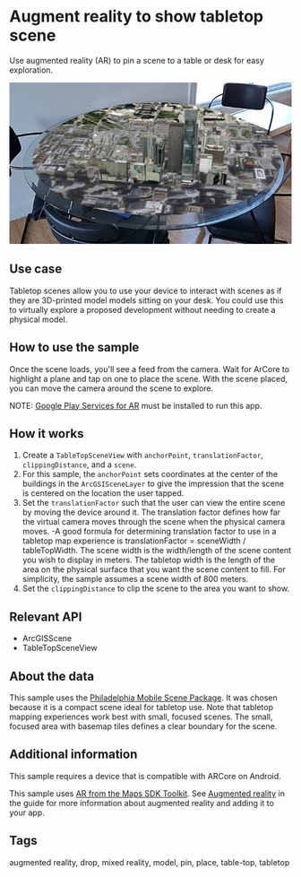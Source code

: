# Augment reality to show tabletop scene

Use augmented reality (AR) to pin a scene to a table or desk for easy exploration.

![Image of augment reality to show tabletop scene](augment-reality-to-show-tabletop-scene.png)

## Use case

Tabletop scenes allow you to use your device to interact with scenes as if they are 3D-printed model models sitting on your desk. You could use this to virtually explore a proposed development without needing to create a physical model.

## How to use the sample

Once the scene loads, you'll see a feed from the camera. Wait for ArCore to highlight a plane and tap on one to place the scene. With the scene placed, you can move the camera around the scene to explore.

NOTE: [Google Play Services for AR](https://play.google.com/store/apps/details?id=com.google.ar.core) must be installed to run this app.

## How it works

1. Create a `TableTopSceneView` with `anchorPoint`, `translationFactor`, `clippingDistance`, and a `scene`.
2. For this sample, the `anchorPoint` sets coordinates at the center of the buildings in the `ArcGSISceneLayer` to give the impression that the scene is centered on the location the user tapped.
3. Set the `translationFactor` such that the user can view the entire scene by moving the device around it. The translation factor defines how far the virtual camera moves through the scene when the physical camera moves.
   -A good formula for determining translation factor to use in a tabletop map experience is translationFactor = sceneWidth / tableTopWidth. The scene width is the width/length of the scene content you wish to display in meters. The tabletop width is the length of the area on the physical surface that you want the scene content to fill. For simplicity, the sample assumes a scene width of 800 meters.
4. Set the `clippingDistance` to clip the scene to the area you want to show.

## Relevant API

* ArcGISScene
* TableTopSceneView

## About the data

This sample uses the [Philadelphia Mobile Scene Package](https://www.arcgis.com/home/item.html?id=7dd2f97bb007466ea939160d0de96a9d). It was chosen because it is a compact scene ideal for tabletop use. Note that tabletop mapping experiences work best with small, focused scenes. The small, focused area with basemap tiles defines a clear boundary for the scene.

## Additional information

This sample requires a device that is compatible with ARCore on Android.

This sample uses [AR from the Maps SDK Toolkit](https://github.com/Esri/arcgis-maps-sdk-kotlin-toolkit/tree/main/toolkit/ar). See [Augmented reality](https://developers.arcgis.com/android/scenes-3d/display-scenes-in-augmented-reality/) in the guide for more information about augmented reality and adding it to your app.

## Tags

augmented reality, drop, mixed reality, model, pin, place, table-top, tabletop
